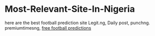 # Most-Relevant-Site-In-Nigeria
here are the best football prediction site
Legit.ng,
Daily post,
punchng.
premiumtimesng,
<a href="https://surebetpick.com/">free football predictions</a>
